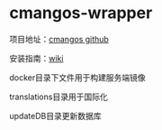 cmangos-wrapper
========================================
项目地址：[cmangos github][1]

安装指南：[wiki][2]

[1]: https://github.com/cmangos "github"
[2]: https://github.com/cmangos/issues/wiki/Installation-Instructions "wiki"
docker目录下文件用于构建服务端镜像

translations目录用于国际化

updateDB目录更新数据库